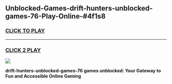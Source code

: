 
## Unblocked-Games-drift-hunters-unblocked-games-76-Play-Online-#4f1s8
<h3>
<a href="https://premium.freeplayer.one?title=drift-hunters-unblocked-games-76&ref=27F">CLICK TO PLAY</a></h3>
<hr>

<h3>
<a href="https://premium.freeplayer.one?title=drift-hunters-unblocked-games-76&ref=27F">CLICK 2 PLAY</a>
  
</h3>

<a href="https://premium.freeplayer.one?title=drift-hunters-unblocked-games-76&ref=27F"><img src="https://clearcache.store/games.png"></a>


**drift-hunters-unblocked-games-76 games unblocked: Your Gateway to Fun and Accessible Online Gaming**
